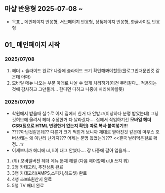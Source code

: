 ## 마샬 반응형 2025-07-08 ~
* 목표 _ 메인페이지 반응형, 서브페이지 반응형, 상품페이지 반응형, 한글사이트 반응형
## 01_ 메인페이지 시작
### 2025/07/08 
1. 헤더 + 슬라이드 완료? 나중에 슬라이드 크기 확인해봐야할듯(플로그인때문인것 같은데 아마)
2. 모바일 메뉴 나오는 부분 아래로 나올 수 있게 처리하기(이건 무리같다... 적용되는것에 감사하고 그만둘까... 한다면 다하고 나중에 처리해야할듯)
### 2025/07/09
* 학원에서 받을때 실수로 어제 집에서 한거 다 안받고(이상하다 분명 받았는데) 그냥 깃허브에 올려서 헤더 수정한거 다 날라갔다.... 집에서 작업하기전 **모바일 헤더 CSS(덤으로 HTML 변경한거 없는지 확인) 따로 복사 붙여넣기!!!**
* ????아닌것같은데?? 다른거 크기 먹힌거 보니까 제대로 받아진것 같은데 마우스 호버상태는 왜 이난리 난거지??? 어제는 분명 됬었는데??? <<결국 날려먹은걸로 확정...ㅠ
* 이제보니까 헤더에 ul, li이 태그 안썼다.... 걍 나중에 갈아 업을까...
1. (위) 모바일버전 헤더 메뉴 문제 해결 (다음 헤더할때 ul,li 쓰지 뭐)
2. 2행 카테고리, 추천상품 완료
3. 3행 카테고리(AMPS,스피커,헤드셋) 완료
4. 4행 초보&원산지 완료
5. 5행 TV 배너 완료
